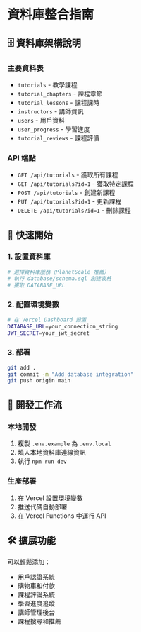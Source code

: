 # 資料庫整合指南

## 🗄️ 資料庫架構說明

### 主要資料表
- `tutorials` - 教學課程
- `tutorial_chapters` - 課程章節
- `tutorial_lessons` - 課程課時
- `instructors` - 講師資訊
- `users` - 用戶資料
- `user_progress` - 學習進度
- `tutorial_reviews` - 課程評價

### API 端點
- `GET /api/tutorials` - 獲取所有課程
- `GET /api/tutorials?id=1` - 獲取特定課程
- `POST /api/tutorials` - 創建新課程
- `PUT /api/tutorials?id=1` - 更新課程
- `DELETE /api/tutorials?id=1` - 刪除課程

## 🚀 快速開始

### 1. 設置資料庫
```bash
# 選擇資料庫服務（PlanetScale 推薦）
# 執行 database/schema.sql 創建表格
# 獲取 DATABASE_URL
```

### 2. 配置環境變數
```bash
# 在 Vercel Dashboard 設置
DATABASE_URL=your_connection_string
JWT_SECRET=your_jwt_secret
```

### 3. 部署
```bash
git add .
git commit -m "Add database integration"
git push origin main
```

## 🔄 開發工作流

### 本地開發
1. 複製 `.env.example` 為 `.env.local`
2. 填入本地資料庫連線資訊
3. 執行 `npm run dev`

### 生產部署
1. 在 Vercel 設置環境變數
2. 推送代碼自動部署
3. 在 Vercel Functions 中運行 API

## 🛠️ 擴展功能

可以輕鬆添加：
- 用戶認證系統
- 購物車和付款
- 課程評論系統
- 學習進度追蹤
- 講師管理後台
- 課程搜尋和推薦
